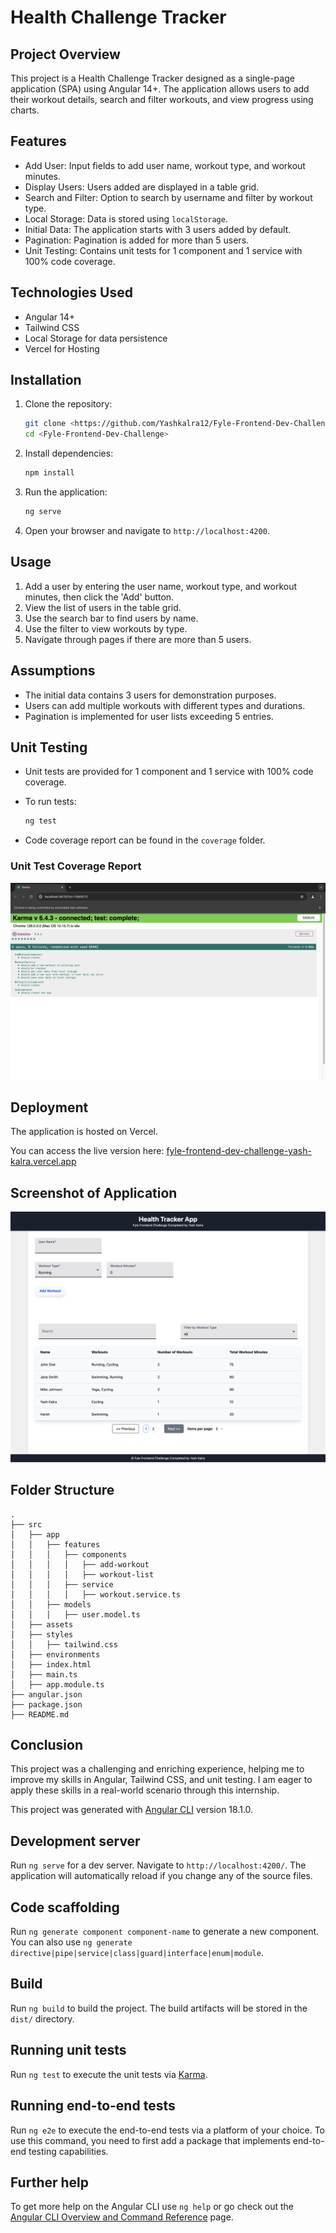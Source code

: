 # Health Challenge Tracker

## Project Overview

This project is a Health Challenge Tracker designed as a single-page application (SPA) using Angular 14+. The application allows users to add their workout details, search and filter workouts, and view progress using charts.

## Features

- Add User: Input fields to add user name, workout type, and workout minutes.
- Display Users: Users added are displayed in a table grid.
- Search and Filter: Option to search by username and filter by workout type.
- Local Storage: Data is stored using `localStorage`.
- Initial Data: The application starts with 3 users added by default.
- Pagination: Pagination is added for more than 5 users.
- Unit Testing: Contains unit tests for 1 component and 1 service with 100% code coverage.

## Technologies Used

- Angular 14+
- Tailwind CSS
- Local Storage for data persistence
- Vercel for Hosting

## Installation

1. Clone the repository:
   ```bash
   git clone <https://github.com/Yashkalra12/Fyle-Frontend-Dev-Challenge>
   cd <Fyle-Frontend-Dev-Challenge>
   ```

2. Install dependencies:
   ```bash
   npm install
   ```

3. Run the application:
   ```bash
   ng serve
   ```

4. Open your browser and navigate to `http://localhost:4200`.

## Usage

1. Add a user by entering the user name, workout type, and workout minutes, then click the 'Add' button.
2. View the list of users in the table grid.
3. Use the search bar to find users by name.
4. Use the filter to view workouts by type.
5. Navigate through pages if there are more than 5 users.

## Assumptions

- The initial data contains 3 users for demonstration purposes.
- Users can add multiple workouts with different types and durations.
- Pagination is implemented for user lists exceeding 5 entries.

## Unit Testing

- Unit tests are provided for 1 component and 1 service with 100% code coverage.
- To run tests:
  ```bash
  ng test
  ```

- Code coverage report can be found in the `coverage` folder.

### Unit Test Coverage Report

![Unit Test Coverage Report](./public/screenshot.jpeg)


## Deployment

The application is hosted on Vercel.

You can access the live version here:
[fyle-frontend-dev-challenge-yash-kalra.vercel.app](https://fyle-frontend-dev-challenge.vercel.app/)


## Screenshot of Application

![Application Screenshot](./public/HealthChallengeTracker.jpeg)


## Folder Structure

```
.
├── src
│   ├── app
│   │   ├── features
│   │   │   ├── components
│   │   │   │   ├── add-workout
│   │   │   │   ├── workout-list
│   │   │   ├── service
│   │   │   │   ├── workout.service.ts
│   │   ├── models
│   │   │   ├── user.model.ts
│   ├── assets
│   ├── styles
│   │   ├── tailwind.css
│   ├── environments
│   ├── index.html
│   ├── main.ts
│   ├── app.module.ts
├── angular.json
├── package.json
├── README.md

```

## Conclusion

This project was a challenging and enriching experience, helping me to improve my skills in Angular, Tailwind CSS, and unit testing. I am eager to apply these skills in a real-world scenario through this internship.


This project was generated with [Angular CLI](https://github.com/angular/angular-cli) version 18.1.0.

## Development server

Run `ng serve` for a dev server. Navigate to `http://localhost:4200/`. The application will automatically reload if you change any of the source files.

## Code scaffolding

Run `ng generate component component-name` to generate a new component. You can also use `ng generate directive|pipe|service|class|guard|interface|enum|module`.

## Build

Run `ng build` to build the project. The build artifacts will be stored in the `dist/` directory.

## Running unit tests

Run `ng test` to execute the unit tests via [Karma](https://karma-runner.github.io).

## Running end-to-end tests

Run `ng e2e` to execute the end-to-end tests via a platform of your choice. To use this command, you need to first add a package that implements end-to-end testing capabilities.

## Further help

To get more help on the Angular CLI use `ng help` or go check out the [Angular CLI Overview and Command Reference](https://angular.dev/tools/cli) page.
